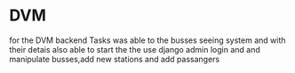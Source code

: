 # DVM
for the DVM backend Tasks
was able to the busses seeing system and with their detais also able to start the the use  django admin login and and manipulate busses,add new stations and add passangers 
